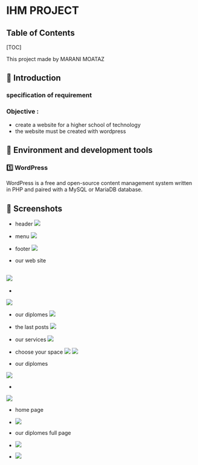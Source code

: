 

IHM PROJECT  
===

## Table of Contents

[TOC]

This project made by MARANI MOATAZ


:memo: Introduction
---
### specification of requirement
###  Objective : 
* create a website for a higher school of technology
* the website must be created with wordpress
 


<!-- ### The application must allow:

* A connection space offered for connect to database
* the user have the access to add , update ,delete in the database -->



:memo: Environment and development tools
--

### :one: WordPress 
WordPress is a free and open-source content management system written in PHP and paired with a MySQL or MariaDB database.

<!-- ### :two: react Js
ReactJS is an open-source JavaScript library which is used for building user interfaces specifically for single page applications. It’s used for handling view layer for web and mobile apps. React also allows us to create reusable UI components.
 -->



:memo: Screenshots
---
- header
![](https://i.imgur.com/ihgsvhs.gif)


- menu 
 ![](https://i.imgur.com/mcF1t6u.png)


- footer
 ![](https://i.imgur.com/FTv3oCm.gif)



- our web site 

![](https://i.imgur.com/qCQYNLe.jpg)
-
-

![](https://i.imgur.com/r2xrrcO.png)





- our diplomes
![](https://i.imgur.com/X2oku7U.png)



- the last posts
![](https://i.imgur.com/lKDxqEG.gif)



- our services
![](https://i.imgur.com/eFzXPbP.gif)




- choose your space 
![](https://i.imgur.com/YcmABO9.gif)
![](https://i.imgur.com/9jUthdT.jpg)

- our diplomes 

![](https://i.imgur.com/CtseVvb.png)

-
![](https://i.imgur.com/cKW1NyS.png)

- home page
- ![](https://i.imgur.com/caWdl1Q.jpg)


- our diplomes full page 
- ![](https://i.imgur.com/1Kux03B.jpg)
- ![](https://i.imgur.com/Al2yGdy.jpg)





<!-- ###### tags: `CRUD` `dynamic CRUD` -->

